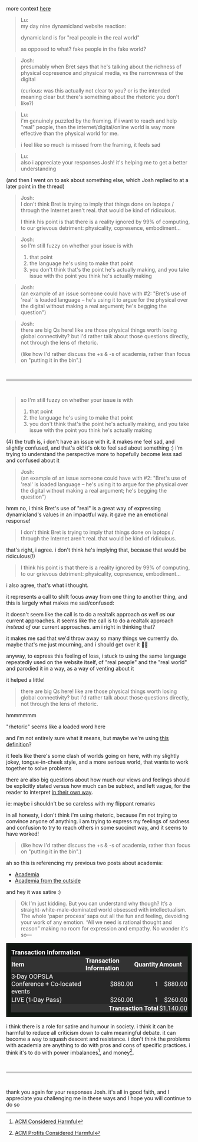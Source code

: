 more context [here](https://www.todepond.com/wikiblogarden/better-computing/dynamicland/website/new/)

> Lu:\
> my day nine dynamicland website reaction: 
> 
> dynamicland is for "real people in the real world"
> 
> as opposed to what? fake people in the fake world?

> Josh:\
> presumably when Bret says that he's talking about the richness of physical copresence and physical media, vs the narrowness of the digital
> 
> (curious: was this actually not clear to you? or is the intended meaning clear but there's something about the rhetoric you don't like?)

> Lu:\
> i'm genuinely puzzled by the framing. if i want to reach and help "real" people, then the internet/digital/online world is way more effective than the physical world for me.
> 
> i feel like so much is missed from the framing, it feels sad

> Lu:\
> also i appreciate your responses Josh! it's helping me to get a better understanding

(and then I went on to ask about something else, which Josh replied to at a later point in the thread) 

> Josh:\
> I don't think Bret is trying to imply that things done on laptops / through the Internet aren't real. that would be kind of ridiculous.
> 
> I think his point is that there is a reality ignored by 99% of computing, to our grievous detriment: physicality, copresence, embodiment...

> Josh:\
> so I'm still fuzzy on whether your issue is with
> 
> 1. that point
> 2. the language he's using to make that point
> 3. you don't think that's the point he's actually making, and you take issue with the point you think he's actually making

> Josh:\
> (an example of an issue someone could have with #2: "Bret's use of 'real' is loaded language – he's using it to argue for the physical over the digital without making a real argument; he's begging the question")

> Josh:\
> there are big Qs here! like are those physical things worth losing global connectivity? but I'd rather talk about those questions directly, not through the lens of rhetoric.
> 
> (like how I'd rather discuss the +s & -s of academia, rather than focus on "putting it in the bin".)

<br>

<hr>

<br>

> so I'm still fuzzy on whether your issue is with
> 
> 1. that point
> 2. the language he's using to make that point
> 3. you don't think that's the point he's actually making, and you take issue with the point you think he's actually making

(4) the truth is, i don't have an issue with it. it makes me feel sad, and slightly confused, and that's ok! it's ok to feel sad about something :) i'm trying to understand the perspective more to hopefully become less sad and confused about it

> Josh:\
> (an example of an issue someone could have with #2: "Bret's use of 'real' is loaded language – he's using it to argue for the physical over the digital without making a real argument; he's begging the question")

hmm no, i think Bret's use of "real" is a great way of expressing dynamicland's values in an impactful way. it gave me an emotional response!

> I don't think Bret is trying to imply that things done on laptops / through the Internet aren't real. that would be kind of ridiculous.

that's right, i agree. i don't think he's implying that, because that would be ridiculous(!)

> I think his point is that there is a reality ignored by 99% of computing, to our grievous detriment: physicality, copresence, embodiment...

i also agree, that's what i thought.

it represents a call to shift focus away from one thing to another thing, and this is largely what makes me sad/confused:

it doesn't seem like the call is to do a realtalk approach *as well as* our current approaches. it seems like the call is to do a realtalk approach *instead of* our current approaches. am i right in thinking that? 

it makes me sad that we'd throw away so many things we currently do. maybe that's me just mourning, and i should get over it 🤷‍♀️

anyway, to express this feeling of loss, i stuck to using the same language repeatedly used on the website itself, of "real people" and the "real world" and parodied it in a way, as a way of venting about it

it helped a little!

> there are big Qs here! like are those physical things worth losing global connectivity? but I'd rather talk about those questions directly, not through the lens of rhetoric.

hmmmmmm

"rhetoric" seems like a loaded word here

and i'm not entirely sure what it means, but maybe we're using [this definition](https://worrydream.com/RhetoricAndScience/)?

it feels like there's some clash of worlds going on here, with my slightly jokey, tongue-in-cheek style, and a more serious world, that wants to work together to solve problems

there are also big questions about how much our views and feelings should be explicitly stated versus how much can be subtext, and left vague, for the reader to interpret [in their own way](https://www.todepond.com/wikiblogarden/speak/accurate/).

ie: maybe i shouldn't be so careless with my flippant remarks 

in all honesty, i don't think i'm using rhetoric, because i'm not trying to convince anyone of anything. i am trying to express my feelings of sadness and confusion to try to reach others in some succinct way, and it seems to have worked!

> (like how I'd rather discuss the +s & -s of academia, rather than focus on "putting it in the bin".)

ah so this is referencing my previous two posts about academia:

- [Academia](https://www.todepond.com/wikiblogarden/academia)
- [Academia from the outside](https://www.todepond.com/wikiblogarden/academia/from/the-outside/)

and hey it was satire :)

> Ok I’m just kidding. But you can understand why though? It’s a straight-white-male-dominated world obsessed with intellectualism. The whole ‘paper process’ saps out all the fun and feeling, devoiding your work of any emotion. “All we need is rational thought and reason” making no room for expression and empathy. No wonder it's so—

![academia is expensive](exp.png)

i think there is a role for satire and humour in society. i think it can be harmful to reduce all criticism down to calm meaningful debate. it can become a way to squash descent and resistance. i don't think the problems with academia are anything to do with pros and cons of specific practices. i think it's to do with power imbalances[^power], and money[^money].

<br>

<hr>

<br>

thank you again for your responses Josh. it's all in good faith, and I appreciate you challenging me in these ways and I hope you will continue to do so

[^power]: [ACM Considered Harmful](https://se9book.wordpress.com/2011/01/24/acm-considered-harmful/)
[^money]: [ACM Profits Considered Harmful](https://cacm.acm.org/opinion/acm-profits-considered-harmful/)
